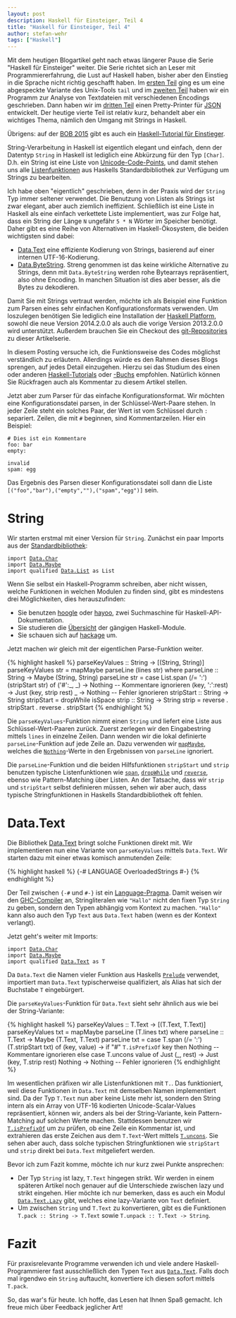 ```yaml
---
layout: post
description: Haskell für Einsteiger, Teil 4
title: "Haskell für Einsteiger, Teil 4"
author: stefan-wehr
tags: ["Haskell"]
---
```


Mit dem heutigen Blogartikel geht nach etwas längerer Pause die Serie
"Haskell für Einsteiger" weiter.
Die Serie richtet sich an Leser mit Programmiererfahrung, die
Lust auf Haskell haben, bisher aber den Einstieg in die Sprache nicht richtig
geschafft haben. Im [ersten Teil](/2014/07/25/haskell-einstieg.html) ging
es um eine abgespeckte Variante des Unix-Tools `tail` und im
[zweiten Teil](/2014/09/18/haskell-einstieg-2.html) haben wir ein
Programm zur Analyse von Textdateien mit verschiedenen Encodings
geschrieben. Dann haben wir im
[dritten Teil](/2014/10/23/haskell-einstieg-3.html)
einen Pretty-Printer für [JSON](http://json.org) entwickelt.
Der heutige vierte Teil ist relativ kurz, behandelt aber ein wichtiges
Thema, nämlich den Umgang mit Strings in Haskell.

Übrigens: auf der [BOB 2015](http://bobkonf.de/2015/) gibt es auch
ein
[Haskell-Tutorial für Einstieger](http://bobkonf.de/2015/fischmann.html).

<!-- more start -->

String-Verarbeitung in Haskell ist eigentlich elegant und einfach, denn der
Datentyp `String` in Haskell ist lediglich eine Abkürzung für den
Typ `[Char]`. D.h. ein String ist eine Liste von [Unicode-Code-Points](http://www.unicode.org/glossary/#code_point), und damit
stehen uns alle
[Listenfunktionen](http://hackage.haskell.org/package/base-4.7.0.1/docs/Data-List.html)
aus Haskells Standardbibliothek zur Verfügung um Strings zu bearbeiten.

Ich habe oben "eigentlich" geschrieben, denn in der Praxis wird der
`String` Typ immer seltener verwendet. Die Benutzung von Listen als
Strings ist zwar elegant, aber auch ziemlich ineffizient. Schließlich ist
eine Liste in Haskell als eine einfach verkettete Liste implementiert,
was zur Folge hat, dass ein String der Länge `N` ungefähr `5 * N` Wörter
im Speicher benötigt. Daher gibt es eine Reihe von Alternativen im
Haskell-Ökosystem, die beiden wichtigsten sind dabei:

* [Data.Text](https://hackage.haskell.org/package/text-1.2.0.3) eine
  effiziente Kodierung von Strings, basierend auf einer internen UTF-16-Kodierung.
* [Data.ByteString](https://hackage.haskell.org/package/bytestring-0.10.4.1). Streng
  genommen ist das keine wirkliche Alternative zu Strings, denn
  mit `Data.ByteString` werden rohe Bytearrays repräsentiert, also ohne
  Encoding. In manchen Situation ist dies aber besser, als die Bytes zu
  dekodieren.

Damit Sie mit Strings vertraut werden, möchte ich als
Beispiel eine Funktion zum Parsen eines sehr einfachen
Konfigurationsformats verwenden.
Um loszulegen benötigen Sie
lediglich eine Installation der
[Haskell Platform](https://www.haskell.org/platform), sowohl die neue
Version 2014.2.0.0 als auch die vorige Version 2013.2.0.0
wird unterstützt. Außerdem brauchen Sie ein Checkout
des
[git-Repositories](https://github.com/funktionale-programmierung/haskell-for-beginners.git)
zu dieser Artikelserie.

In diesem Posting versuche ich, die Funktionsweise des Codes möglichst
verständlich zu erläutern. Allerdings
würde es den Rahmen dieses Blogs sprengen, auf jedes Detail
einzugehen. Hierzu sei das Studium des einen oder
anderen [Haskell-Tutorials](http://learnyouahaskell.com/chapters) oder
[-Buchs](http://www.realworldhaskell.org/) empfohlen. Natürlich können Sie
Rückfragen auch als Kommentar zu diesem Artikel stellen.

Jetzt aber zum Parser für das einfache Konfigurationsformat. Wir möchten
eine Konfigurationsdatei parsen, in der Schlüssel-Wert-Paare stehen. In
jeder Zeile steht ein solches Paar, der Wert ist vom Schlüssel durch `:`
separiert. Zeilen, die mit `#` beginnen, sind Kommentarzeilen. Hier ein Beispiel:

~~~
# Dies ist ein Kommentare
foo: bar
empty:

invalid
spam: egg
~~~

Das Ergebnis des Parsen dieser Konfigurationsdatei soll dann die Liste
`[("foo","bar"),("empty",""),("spam","egg")]` sein.

# String

Wir starten erstmal mit einer Version für `String`. Zunächst ein paar
Imports aus der [Standardbibliothek](http://hackage.haskell.org/package/base-4.7.0.1):

<div class="highlight"><pre><code class="language-haskell" data-lang="haskell"><span class="kr">import</span> <span class="nn"><a href="http://hackage.haskell.org/package/base-4.7.0.1/docs/Data-Char.html">Data.Char</a></span>
<span class="kr">import</span> <span class="nn"><a href="http://hackage.haskell.org/package/base-4.7.0.1/docs/Data-Maybe.html">Data.Maybe</a></span>
<span class="kr">import</span> <span class="k">qualified</span> <span class="nn"><a href="http://hackage.haskell.org/package/base-4.7.0.1/docs/Data-List.html">Data.List</a></span> <span class="k">as</span> <span class="n">List</span></code></pre></div>

Wenn Sie selbst ein Haskell-Programm schreiben, aber nicht wissen, welche
Funktionen in welchen Modulen zu finden sind, gibt es mindestens drei
Möglichkeiten, dies herauszufinden:

* Sie benutzen [hoogle](http://www.haskell.org/hoogle/) oder
  [hayoo](http://holumbus.fh-wedel.de/hayoo/hayoo.html),
  zwei Suchmaschine für Haskell-API-Dokumentation.
* Sie studieren die
  [Übersicht](http://www.haskell.org/ghc/docs/latest/html/libraries/) der
  gängigen Haskell-Module.
* Sie schauen sich auf [hackage](http://hackage.haskell.org/) um.

Jetzt machen wir gleich mit der eigentlichen Parse-Funktion weiter.

{% highlight haskell %}
parseKeyValues :: String -> [(String, String)]
parseKeyValues str =
    mapMaybe parseLine (lines str)
    where
      parseLine :: String -> Maybe (String, String)
      parseLine str =
          case List.span (/= ':') (stripStart str) of
            ('#':_, _) -> Nothing -- Kommentare ignorieren
            (key, ':':rest) -> Just (key, strip rest)
            _ -> Nothing          -- Fehler ignorieren
      stripStart :: String -> String
      stripStart = dropWhile isSpace
      strip :: String -> String
      strip = reverse . stripStart . reverse . stripStart
{% endhighlight %}

Die `parseKeyValues`-Funktion nimmt einen `String` und liefert eine Liste
aus Schlüssel-Wert-Paaren zurück. Zuerst zerlegen wir den Eingabestring
mittels `lines` in einzelne Zeilen. Dann wenden wir die lokal definierte
`parseLine`-Funktion auf jede Zeile an. Dazu verwenden wir
[`mapMaybe`](http://hackage.haskell.org/package/base-4.7.0.1/docs/Data-Maybe.html#v:mapMaybe),
welches die [`Nothing`](http://hackage.haskell.org/package/base-4.7.0.1/docs/Data-Maybe.html#t:Maybe)-Werte in den Ergebnissen von `parseLine` ignoriert.

Die `parseLine`-Funktion und die beiden Hilfsfunktionen `stripStart` und
`strip` benutzen typische Listenfunktionen wie [`span`](http://hackage.haskell.org/package/base-4.7.0.1/docs/Data-List.html#v:span), [`dropWhile`](http://hackage.haskell.org/package/base-4.7.0.1/docs/Data-List.html#v:dropWhile)
und [`reverse`](http://hackage.haskell.org/package/base-4.7.0.1/docs/Data-List.html#v:reverse), ebenso wie Pattern-Matching über Listen. An der
Tatsache, dass wir `strip` und `stripStart` selbst definieren müssen,
sehen wir aber auch, dass typische Stringfunktionen in Haskells
Standardbibliothek oft fehlen.

# Data.Text

Die Bibliothek
[Data.Text](https://hackage.haskell.org/package/text-1.2.0.3) bringt solche
Funktionen direkt mit. Wir implementieren nun eine Variante von
`parseKeyValues` mittels `Data.Text`. Wir starten dazu mit einer etwas
komisch anmutenden Zeile:

{% highlight haskell %}
{-# LANGUAGE OverloadedStrings #-}
{% endhighlight %}

Der Teil zwischen `{-#` und `#-}` ist ein
[Language-Pragma](https://downloads.haskell.org/~ghc/7.2.1/docs/html/users_guide/pragmas.html). Damit
weisen wir den [GHC-Compiler](http://haskell.org/ghc) an, Stringliteralen
wie `"Hallo"` nicht den fixen Typ `String` zu geben, sondern den Typen
abhängig vom Kontext zu machen. `"Hallo"` kann also auch den Typ `Text` aus
`Data.Text` haben (wenn es der Kontext verlangt).

Jetzt geht's weiter mit Imports:

<div class="highlight"><pre><code class="language-haskell" data-lang="haskell"><span class="kr">import</span> <span class="nn"><a href="http://hackage.haskell.org/package/base-4.7.0.1/docs/Data-Char.html">Data.Char</a></span>
<span class="kr">import</span> <span class="nn"><a href="http://hackage.haskell.org/package/base-4.7.0.1/docs/Data-Maybe.html">Data.Maybe</a></span>
<span class="kr">import</span> <span class="k">qualified</span> <span class="nn"><a href="http://hackage.haskell.org/package/text-1.2.0.3/docs/Data-Text.html">Data.Text</a></span> <span class="k">as</span> <span class="n">T</span></code></pre></div>

Da `Data.Text` die Namen vieler Funktion aus Haskells
[`Prelude`](https://hackage.haskell.org/package/base-4.3.0.0/docs/Prelude.html)
verwendet, importiert man `Data.Text`
typischerweise qualifiziert, als Alias hat sich der Buchstabe `T`
eingebürgert.

Die `parseKeyValues`-Funktion für `Data.Text` sieht sehr ähnlich aus wie bei
der String-Variante:

{% highlight haskell %}
parseKeyValues :: T.Text -> [(T.Text, T.Text)]
parseKeyValues txt =
    mapMaybe parseLine (T.lines txt)
    where
      parseLine :: T.Text -> Maybe (T.Text, T.Text)
      parseLine txt =
          case T.span (/= ':') (T.stripStart txt) of
            (key, value) ->
                if "#" `T.isPrefixOf` key
                then Nothing               -- Kommentare ignorieren
                else case T.uncons value of
                       Just (_, rest) -> Just (key, T.strip rest)
                       Nothing -> Nothing  -- Fehler ignorieren
{% endhighlight %}

Im wesentlichen präfixen wir alle Listenfunktionen mit `T.`. Das
funktioniert, weil diese Funktionen in `Data.Text` mit demselben Namen
implementiert sind. Da der Typ `T.Text` nun aber keine Liste mehr ist,
sondern den String intern als ein Array von UTF-16 kodierten Unicode-Scalar-Values
repräsentiert, können wir, anders als bei der String-Variante, kein
Pattern-Matching auf solchen Werte machen. Stattdessen benutzen wir
[`T.isPrefixOf`](https://hackage.haskell.org/package/text-1.2.0.3/docs/Data-Text.html#v:isPrefixOf) um zu prüfen, ob eine Zeile ein Kommentar ist, und
extrahieren das erste Zeichen aus dem `T.Text`-Wert mittels
[`T.uncons`](https://hackage.haskell.org/package/text-1.2.0.3/docs/Data-Text.html#v:uncons). Sie sehen aber auch, dass solche typischen
Stringfunktionen wie `stripStart` und `strip` direkt bei `Data.Text`
mitgeliefert werden.

Bevor ich zum Fazit komme, möchte ich nur kurz zwei Punkte ansprechen:

* Der Typ `String` ist lazy, `T.Text` hingegen strikt. Wir werden in einem
  späteren Artikel noch genauer auf die Unterschiede zwischen lazy und
  strikt eingehen. Hier möchte ich nur bemerken, dass es auch ein Modul
  [`Data.Text.Lazy`](https://hackage.haskell.org/package/text-1.2.0.3/docs/Data-Text-Lazy.html) gibt, welches eine lazy-Variante von `Text`
  definiert.
* Um zwischen `String` und `T.Text` zu konvertieren, gibt es die Funktionen
  `T.pack :: String -> T.Text` sowie `T.unpack :: T.Text -> String`.

# Fazit

Für praxisrelevante Programme verwenden ich und viele andere
Haskell-Programmierer fast ausschließlich den Typen `Text` aus
[`Data.Text`](https://hackage.haskell.org/package/text-1.2.0.3). Falls doch mal irgendwo ein `String` auftaucht,
konvertiere ich diesen sofort mittels `T.pack`.

So, das war's für heute. Ich hoffe, das Lesen hat Ihnen Spaß gemacht. Ich
freue mich über Feedback jeglicher Art!
